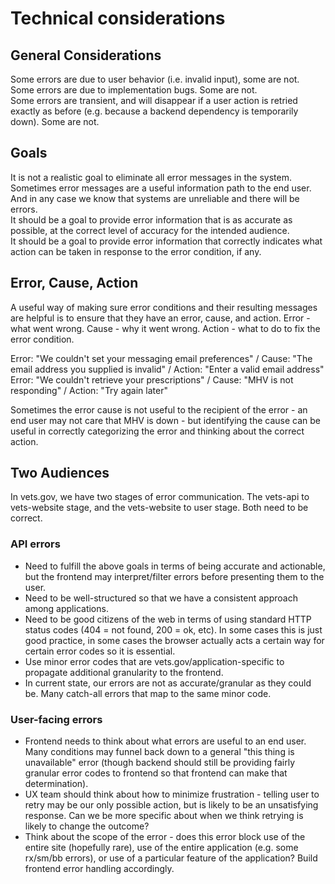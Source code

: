 # Technical considerations

## General Considerations

Some errors are due to user behavior \(i.e. invalid input\), some are not.  
 Some errors are due to implementation bugs. Some are not.  
 Some errors are transient, and will disappear if a user action is retried exactly as before \(e.g. because a backend dependency is temporarily down\). Some are not.  


## Goals

It is not a realistic goal to eliminate all error messages in the system. Sometimes error messages are a useful information path to the end user. And in any case we know that systems are unreliable and there will be errors.  
 It should be a goal to provide error information that is as accurate as possible, at the correct level of accuracy for the intended audience.  
 It should be a goal to provide error information that correctly indicates what action can be taken in response to the error condition, if any.  


## Error, Cause, Action

A useful way of making sure error conditions and their resulting messages are helpful is to ensure that they have an error, cause, and action. Error - what went wrong. Cause - why it went wrong. Action - what to do to fix the error condition.

Error: "We couldn't set your messaging email preferences" / Cause: "The email address you supplied is invalid" / Action: "Enter a valid email address" Error: "We couldn't retrieve your prescriptions" / Cause: "MHV is not responding" / Action: "Try again later"

Sometimes the error cause is not useful to the recipient of the error - an end user may not care that MHV is down - but identifying the cause can be useful in correctly categorizing the error and thinking about the correct action.

## Two Audiences

In vets.gov, we have two stages of error communication. The vets-api to vets-website stage, and the vets-website to user stage. Both need to be correct.

### API errors

* Need to fulfill the above goals in terms of being accurate and actionable, but the frontend may interpret/filter errors before presenting them to the user. 
* Need to be well-structured so that we have a consistent approach among applications.
* Need to be good citizens of the web in terms of using standard HTTP status codes \(404 = not found, 200 = ok, etc\). In some cases this is just good practice, in some cases the browser actually acts a certain way for certain error codes so it is essential.
* Use minor error codes that are vets.gov/application-specific to propagate additional granularity to the frontend.
* In current state, our errors are not as accurate/granular as they could be. Many catch-all errors that map to the same minor code. 

### User-facing errors

* Frontend needs to think about what errors are useful to an end user. Many conditions may funnel back down to a general "this thing is unavailable" error \(though backend should still be providing fairly granular error codes to frontend so that frontend can make that determination\).
* UX team should think about how to minimize frustration - telling user to retry may be our only possible action, but is likely to be an unsatisfying response. Can we be more specific about when we think retrying is likely to change the outcome?
* Think about the scope of the error - does this error block use of the entire site \(hopefully rare\), use of the entire application \(e.g. some rx/sm/bb errors\), or use of a particular feature of the application? Build frontend error handling accordingly.

